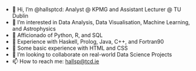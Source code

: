 - 👋 Hi, I’m @hallsptcd: Analyst @ KPMG and Assistant Lecturer @ TU Dublin
- 👀 I’m interested in Data Analysis, Data Visualisation, Machine Learning, and Astrophysics
- 🌱 Afficionado of Python, R, and SQL
- 🌱 Experience with Haskell, Prolog, Java, C++, and Fortran90
- 🌱 Some basic experience with HTML and CSS
- 💞️ I’m looking to collaborate on real-world Data Science Projects
- 📫 How to reach me: hallsp@tcd.ie

<!---
hallsptcd/hallsptcd is a ✨ special ✨ repository because its `README.md` (this file) appears on your GitHub profile.
You can click the Preview link to take a look at your changes.
--->
